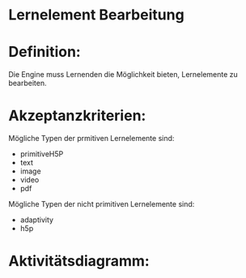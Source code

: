 # Lernelement Bearbeitung


# Definition:

Die Engine muss Lernenden die Möglichkeit bieten, Lernelemente zu bearbeiten.


# Akzeptanzkriterien:

Mögliche Typen der prmitiven Lernelemente sind:
- primitiveH5P
- text
- image
- video
- pdf

Mögliche Typen der nicht primitiven Lernelemente sind:
- adaptivity
- h5p

# Aktivitätsdiagramm:
